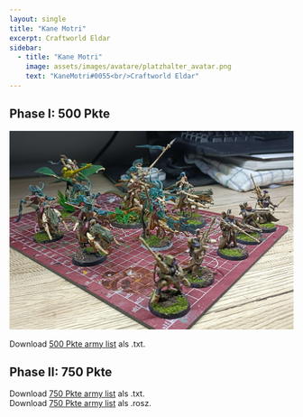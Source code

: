 ```yaml
---
layout: single
title: "Kane Motri"
excerpt: Craftworld Eldar
sidebar: 
  - title: "Kane Motri"
    image: assets/images/avatare/platzhalter_avatar.png
    text: "KaneMotri#0055<br/>Craftworld Eldar"
---
```

## Phase I: 500 Pkte

![500 Pkte](/assets/images/500/500_kanemotri_1.jpg)

Download <a href="/assets/armylists/500/500_kanemotri.txt" download>500 Pkte army list</a> als .txt.

## Phase II: 750 Pkte

Download <a href="/assets/armylists/750/750_kanemotri.txt" download>750 Pkte army list</a> als .txt.  
Download <a href="/assets/armylists/750/750_kanemotri.rosz" download>750 Pkte army list</a> als .rosz.  